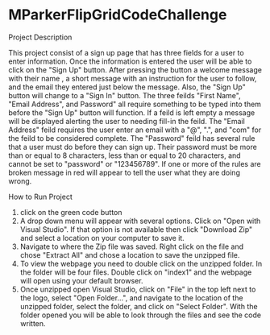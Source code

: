 # MParkerFlipGridCodeChallenge

Project Description

This project consist of a sign up page that has three fields for a user to enter information. Once the information is entered the user will be able to click on the "Sign Up" button. After pressing the button a welcome message with their name , a short message with an instruction for the user to follow, and the email they entered just below the message. Also, the "Sign Up" button will change to a "Sign In" button. 
The three feilds "First Name", "Email Address", and Password" all require something to be typed into them before the "Sign Up" button will function. If a feild is left empty a message will be displayed alerting the user to needing fill-in the feild.
The "Email Address" feild requires the user enter an email with a "@", ".", and "com" for the feild to be considered complete.
The "Password" feild has several rule that a user must do before they can sign up. Their password must be more than or equal to 8 characters, less than or equal to 20 characters, and cannot be set to "password" or "123456789". If one or more of the rules are broken message in red will appear to tell the user what they are doing wrong.





How to Run Project

1. click on the green code button
2. A drop down menu will appear with several options. Click on "Open with Visual Studio". If that option is not available then click "Download Zip" and select a location on your computer to save it.
3. Navigate to where the Zip file was saved. Right click on the file and chose "Extract All" and chose a location to save the unzipped file.
4. To view the webpage you need to double click on the unzipped folder. In the folder will be four files. Double click on "index1" and the webpage will open using your default browser.
5. Once unzipped open Visual Studio, click on "File" in the top left next to the logo, select "Open Folder...", and navigate to the location of the unzipped folder, select the folder, and click on "Select Folder".
With the folder opened you will be able to look through the files and see the code written.
